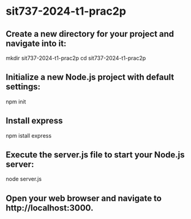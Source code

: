 # sit737-2024-t1-prac2p

## Create a new directory for your project and navigate into it:
mkdir sit737-2024-t1-prac2p
cd sit737-2024-t1-prac2p

## Initialize a new Node.js project with default settings:
npm init

## Install express
npm istall express

## Execute the server.js file to start your Node.js server:
node server.js

## Open your web browser and navigate to http://localhost:3000.